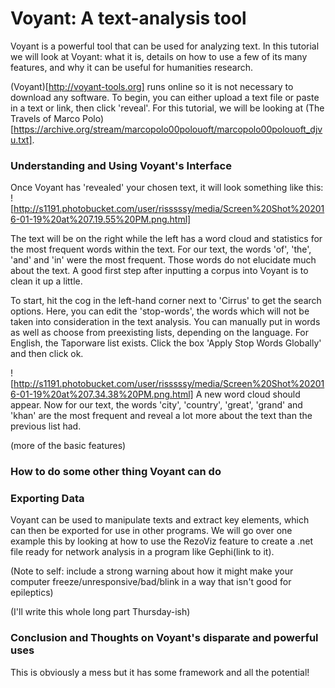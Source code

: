 # Voyant: A text-analysis tool

Voyant is a powerful tool that can be used for analyzing text.  In this tutorial we will look at Voyant: what it is, details on how to use a few of its many features, and why it can be useful for humanities research.  

(Voyant)[http://voyant-tools.org] runs online so it is not necessary to download any software.  To begin, you can either upload a text file or paste in a text or link, then click 'reveal'.  For this tutorial, we will be looking at (The Travels of Marco Polo)[https://archive.org/stream/marcopolo00polouoft/marcopolo00polouoft_djvu.txt].

### Understanding and Using Voyant's Interface
Once Voyant has 'revealed' your chosen text, it will look something like this:
![http://s1191.photobucket.com/user/risssssy/media/Screen%20Shot%202016-01-19%20at%207.19.55%20PM.png.html]

The text will be on the right while the left has a word cloud and statistics for the most frequent words within the text.  For our text, the words 'of', 'the', 'and' and 'in' were the most frequent.  Those words do not elucidate much about the text.  A good first step after inputting a corpus into Voyant is to clean it up a little.

To start, hit the cog in the left-hand corner next to 'Cirrus' to get the search options.  Here, you can edit the 'stop-words', the words which will not be taken into consideration in the text analysis.  You can manually put in words as well as choose from preexisting lists, depending on the language.  For English, the Taporware list exists.  Click the box 'Apply Stop Words Globally' and then click ok.  

![http://s1191.photobucket.com/user/risssssy/media/Screen%20Shot%202016-01-19%20at%207.34.38%20PM.png.html]
A new word cloud should appear.  Now for our text, the words 'city', 'country', 'great', 'grand' and 'khan' are the most frequent and reveal a lot more about the text than the previous list had.

(more of the basic features)

### How to do some other thing Voyant can do


### Exporting Data
Voyant can be used to manipulate texts and extract key elements, which can then be exported for use in other programs.  We will go over one example this by looking at how to use the RezoViz feature to create a .net file ready for network analysis in a program like Gephi(link to it).  

(Note to self: include a strong warning about how it might make your computer freeze/unresponsive/bad/blink in a way that isn't good for epileptics)

(I'll write this whole long part Thursday-ish)


### Conclusion and Thoughts on Voyant's disparate and powerful uses


This is obviously a mess but it has some framework and all the potential!
